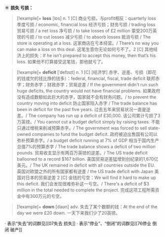 ☀ <span class="category">**损失 亏损：**</span>
>[!example]+ <span class="vocabulary">**loss**</span> [lɒs] 
> <span class="definition">n. 1 [C] 商业亏损，与profit相反：</span>quarterly loss 季度亏损 / economic, financial loss 经济亏损；财务亏损 / trading loss 贸易亏损 / a net loss 净亏损 / to take losses of £2 million 蒙受200万英镑的亏损 / to cut losses 减少亏损 / to absorb losses 抵消亏损 / The store is operating at a loss. 这家商店在亏本经营。/ There’s no way you can make a loss on this deal. 这笔生意你无论如何亏不了。<span class="definition">2 [C] 其他经济上的损失：</span>If he isn’t prepared to accept this money, then that’s his loss. 如果他不打算接受这笔钱，那他就亏了。
           
>[!example]+ <span class="vocabulary">**deficit**</span> [ˈdefɪsɪt]
> <span class="definition">n. 1 [C] [经济学] 赤字、逆差、亏损（即花的钱或欠的钱比挣的钱多）：</span>federal, financial, fiscal, trade deficit 联邦赤字；财务赤字；财政赤字；贸易逆差 / If the government didn't run such huge deficits, the country would not have financial problems. 如果政府没有造成数额如此巨大的赤字，国家就不会有财务问题。/ to prevent the country moving into deficit 防止国家陷入赤字 / The trade balance has been in deficit for the past five years. 过去五年来贸易状况一直是逆差。/ The company has run up a deficit of £30,000. 该公司累计亏损了3万英镑。/ You cannot cut a budget deficit simply by raising taxes. 不能只通过增税来削减预算赤字。/ The government was forced to sell state-owned companies to fund the budget deficit. 政府被迫出售国有公司以弥补预算赤字。/ a budget deficit running at 7% of GDP 相当于国内生产总值7%的预算赤字 / The trade balance shows a deficit of two million pounds. 贸易收支显示有两百万英镑的逆差。/ The US trade deficit ballooned to a record $167 billion. 美国贸易逆差猛增到创纪录的1,670亿美元。/ The UK remained in deficit with all countries outside the EU. 英国对欧盟之外的所有国家都有逆差 / the US trade deficit with Japan 美国对日本的贸易逆差 <span class="definition">2 [C] 金钱的亏空：</span>We will find it hard to make up this deficit. 我们会发现很难弥补这一亏空。/ There's a deficit of $3 million in the total needed to complete the project. 完成这项工程所需资金中有300万元的亏空。

>[!example]+ <span class="vocabulary">**down**</span> [daʊn] 
> <span class="definition">adv. 失去了某个数额的钱：</span>At the end of the day we were £20 down. 一天下来我们少了20英镑。

· 表示“失去”的词群见[[07失去 损失]]
· 表示“停业”、“倒闭”的词群见[[76停业 倒闭 破产]]
